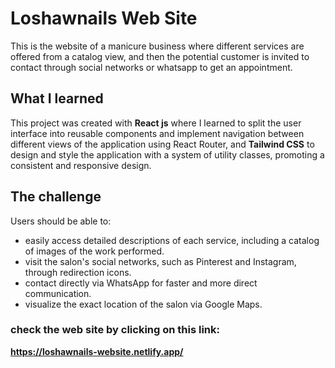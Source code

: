 # Loshawnails Web Site

This is the website of a manicure business where different services are offered from a catalog view, and then the potential customer is invited to contact through social networks or whatsapp to get an appointment.

## What I learned

This project was created with **React js** where I learned to split the user interface into reusable components and implement navigation between different views of the application using React Router, and **Tailwind CSS** to design and style the application with a system of utility classes, promoting a consistent and responsive design.

## The challenge

Users should be able to:

- easily access detailed descriptions of each service, including a catalog of images of the work performed.
- visit the salon's social networks, such as Pinterest and Instagram, through redirection icons.
- contact directly via WhatsApp for faster and more direct communication.
- visualize the exact location of the salon via Google Maps.

### check the web site by clicking on this link:

**https://loshawnails-website.netlify.app/**
